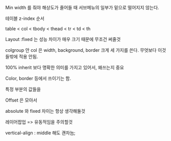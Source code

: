 Min width 를 줘야
해상도가 줄어들 때 서브메뉴의 일부가 밑으로 떨어지지 않는다.



테이블 z-index 순서

table < col < tbody < thead < tr < td < th



Layout :fixed 는 성능 차이가 매우 크기 때문에 무조건 써줄것



 colgroup 안 col 은 width, background, border 크게 세 가지를 쓴다. 무엇보다 이것들밖에 적용 안됨.



100% inherit 보다 명확한 의미를 가지고 있어서, 왜쓰는지 중요

Color, border 등에서 쓰이기는 함.

특정 부분의 값들을 



Offset 은 모아서



absolute 와 fixed 차이는 항상 생각해둘것



레이어팝업 => 유동적임을 주의할것

vertical-align : middle 해도 괜차늠;



